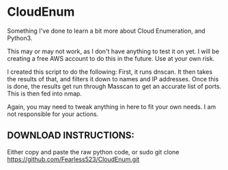 # CloudEnum
Something I've done to learn a bit more about Cloud Enumeration, and Python3.

This may or may not work, as I don't have anything to test it on yet. I will be creating a free AWS account to do this in the future. Use at your own risk. 

I created this script to do the following: First, it runs dnscan. It then takes the results of that, and filters it down to names and IP addresses. Once this is done, the results get run through Masscan to get an accurate list of ports. This is then fed into nmap. 

Again, you may need to tweak anything in here to fit your own needs. I am not responsible for your actions.

## DOWNLOAD INSTRUCTIONS:

Either copy and paste the raw python code, or sudo git clone https://github.com/Fearless523/CloudEnum.git
